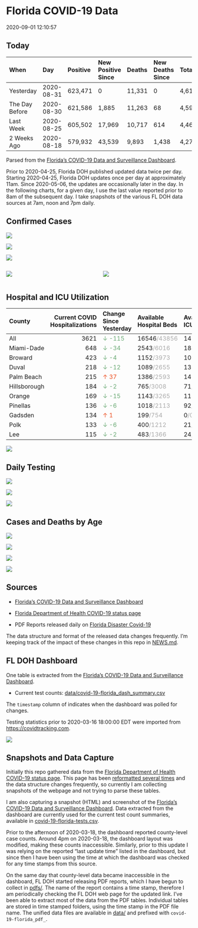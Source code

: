 Florida COVID-19 Data
================
2020-09-01 12:10:57

## Today

| When           | Day        | Positive | New Positive Since | Deaths | New Deaths Since | Total     |
| :------------- | :--------- | :------- | :----------------- | :----- | :--------------- | :-------- |
| Yesterday      | 2020-08-31 | 623,471  | 0                  | 11,331 | 0                | 4,615,539 |
| The Day Before | 2020-08-30 | 621,586  | 1,885              | 11,263 | 68               | 4,599,608 |
| Last Week      | 2020-08-25 | 605,502  | 17,969             | 10,717 | 614              | 4,466,524 |
| 2 Weeks Ago    | 2020-08-18 | 579,932  | 43,539             | 9,893  | 1,438            | 4,279,040 |

Parsed from the [Florida’s COVID-19 Data and Surveillance
Dashboard](https://fdoh.maps.arcgis.com/apps/opsdashboard/index.html#/8d0de33f260d444c852a615dc7837c86).

Prior to 2020-04-25, Florida DOH published updated data twice per day.
Starting 2020-04-25, Florida DOH updates once per day at approximately
11am. Since 2020-05-06, the updates are occasionally later in the day.
In the following charts, for a given day, I use the last value reported
prior to 8am of the subsequent day. I take snapshots of the various FL
DOH data sources at 7am, noon and 7pm daily.

## Confirmed Cases

![](plots/covid-19-florida-daily-test-changes.png)

![](plots/covid-19-florida-deaths-by-day.png)

![](plots/covid-19-florida-county-top-6.png)

<div class="columns">

<div class="column is-full-mobile">

![](plots/covid-19-florida-testing.png)

</div>

<div class="column is-full-mobile">

![](plots/covid-19-florida-total-positive.png)

</div>

</div>

## Hospital and ICU Utilization

| County       | Current COVID Hospitalizations | Change Since Yesterday                     | Available Hospital Beds                      | Available ICU Beds                         |
| :----------- | -----------------------------: | :----------------------------------------- | :------------------------------------------- | :----------------------------------------- |
| All          |                           3621 | <span style="color: #6BAA75">↓ -115</span> | 16546<span style="color: #aaa">/43856</span> | 1477<span style="color: #aaa">/4519</span> |
| Miami-Dade   |                            648 | <span style="color: #6BAA75">↓ -34</span>  | 2543<span style="color: #aaa">/6016</span>   | 184<span style="color: #aaa">/751</span>   |
| Broward      |                            423 | <span style="color: #6BAA75">↓ -4</span>   | 1152<span style="color: #aaa">/3973</span>   | 106<span style="color: #aaa">/373</span>   |
| Duval        |                            218 | <span style="color: #6BAA75">↓ -12</span>  | 1089<span style="color: #aaa">/2655</span>   | 136<span style="color: #aaa">/305</span>   |
| Palm Beach   |                            215 | <span style="color: #EC4E20">↑ 37</span>   | 1386<span style="color: #aaa">/2593</span>   | 145<span style="color: #aaa">/255</span>   |
| Hillsborough |                            184 | <span style="color: #6BAA75">↓ -2</span>   | 765<span style="color: #aaa">/3008</span>    | 71<span style="color: #aaa">/298</span>    |
| Orange       |                            169 | <span style="color: #6BAA75">↓ -15</span>  | 1143<span style="color: #aaa">/3265</span>   | 118<span style="color: #aaa">/254</span>   |
| Pinellas     |                            136 | <span style="color: #6BAA75">↓ -6</span>   | 1018<span style="color: #aaa">/2113</span>   | 92<span style="color: #aaa">/217</span>    |
| Gadsden      |                            134 | <span style="color: #EC4E20">↑ 1</span>    | 199<span style="color: #aaa">/754</span>     | 0<span style="color: #aaa">/0</span>       |
| Polk         |                            133 | <span style="color: #6BAA75">↓ -6</span>   | 400<span style="color: #aaa">/1212</span>    | 21<span style="color: #aaa">/115</span>    |
| Lee          |                            115 | <span style="color: #6BAA75">↓ -2</span>   | 483<span style="color: #aaa">/1366</span>    | 24<span style="color: #aaa">/116</span>    |

![](plots/covid-19-florida-icu-usage.png)

## Daily Testing

![](plots/covid-19-florida-tests-per-case.png)

<!-- ![](plots/covid-19-florida-change-new-cases.png) -->

![](plots/covid-19-florida-tests-percent-positive.png)

![](plots/covid-19-florida-test-and-case-growth.png)

## Cases and Deaths by Age

![](plots/covid-19-florida-weekly-events-by-age.png)

![](plots/covid-19-florida-age.png)

![](plots/covid-19-florida-age-deaths.png)

![](plots/covid-19-florida-age-sex.png)

## Sources

  - [Florida’s COVID-19 Data and Surveillance
    Dashboard](https://fdoh.maps.arcgis.com/apps/opsdashboard/index.html#/8d0de33f260d444c852a615dc7837c86)

  - [Florida Department of Health COVID-19 status
    page](http://www.floridahealth.gov/diseases-and-conditions/COVID-19/)

  - PDF Reports released daily on [Florida Disaster
    Covid-19](http://www.floridahealth.gov/diseases-and-conditions/COVID-19/)

The data structure and format of the released data changes frequently.
I’m keeping track of the impact of these changes in this repo in
[NEWS.md](NEWS.md).

## FL DOH Dashboard

One table is extracted from the [Florida’s COVID-19 Data and
Surveillance
Dashboard](https://fdoh.maps.arcgis.com/apps/opsdashboard/index.html#/8d0de33f260d444c852a615dc7837c86).

  - Current test counts:
    [data/covid-19-florida\_dash\_summary.csv](data/covid-19-florida_dash_summary.csv)

The `timestamp` column of indicates when the dashboard was polled for
changes.

Testing statistics prior to 2020-03-16 18:00:00 EDT were imported from
<https://covidtracking.com>.

![](screenshots/fodh_maps_arcgis_com__apps__opsdashboard.png)

## Snapshots and Data Capture

Initially this repo gathered data from the [Florida Department of Health
COVID-19 status
page](http://www.floridahealth.gov/diseases-and-conditions/COVID-19/).
This page has been [reformatted several
times](screenshots/floridahealth_gov__diseases-and-conditions__COVID-19.png)
and the data structure changes frequently, so currently I am collecting
snapshots of the webpage and not trying to parse these tables.

I am also capturing a snapshot (HTML) and screenshot of the [Florida’s
COVID-19 Data and Surveillance
Dashboard](https://fdoh.maps.arcgis.com/apps/opsdashboard/index.html#/8d0de33f260d444c852a615dc7837c86).
Data extracted from the dashboard are currently used for the current
test count summaries, available in
[covid-19-florida-tests.csv](covid-19-florida-tests.csv).

Prior to the afternoon of 2020-03-18, the dashboard reported
county-level case counts. Around 4pm on 2020-03-18, the dashboard layout
was modified, making these counts inaccessible. Similarly, prior to this
update I was relying on the reported “last update time” listed in the
dashboard, but since then I have been using the time at which the
dashboard was checked for any time stamps from this source.

On the same day that county-level data became inaccessible in the
dashboard, FL DOH started releasing PDF reports, which I have begun to
collect in [pdfs/](pdfs/). The name of the report contains a time stamp,
therefore I am periodically checking the FL DOH web page for the updated
link. I’ve been able to extract most of the data from the PDF tables.
Individual tables are stored in time stamped folders, using the time
stamp in the PDF file name. The unified data files are available in
[data/](data/) and prefixed with `covid-19-florida_pdf_`.
